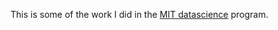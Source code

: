 This is some of the work I did in the [MIT datascience](https://professional.mit.edu/course-catalog/applied-data-science-program-leveraging-ai-effective-decision-making) program.
